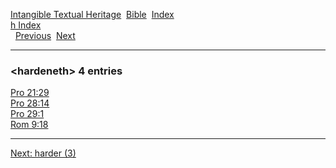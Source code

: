 [Intangible Textual Heritage](../../index)  [Bible](../index) 
[Index](index)   
[h Index](_h_)  
  [Previous](c05141)  [Next](c05143) 

------------------------------------------------------------------------

### &lt;hardeneth&gt; 4 entries

[Pro 21:29](../kjv/pro021.htm#029)  
[Pro 28:14](../kjv/pro028.htm#014)  
[Pro 29:1](../kjv/pro029.htm#001)  
[Rom 9:18](../kjv/rom009.htm#018)  

------------------------------------------------------------------------

[Next: harder (3)](c05143)
